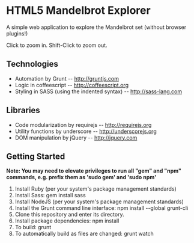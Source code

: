 HTML5 Mandelbrot Explorer
=============
A simple web application to explore the Mandelbrot set (without browser plugins!)

Click to zoom in.
Shift-Click to zoom out.

Technologies
------------
* Automation by Grunt -- http://gruntjs.com
* Logic in coffeescript -- http://coffeescript.org
* Styling in SASS (using the indented syntax) -- http://sass-lang.com

Libraries
---------
* Code modularization by requirejs -- http://requirejs.org
* Utility functions by underscore -- http://underscorejs.org
* DOM manipulation by jQuery -- http://jquery.com

Getting Started
---------------
__Note: You may need to elevate privileges to run all "gem" and "npm" commands, e.g. prefix them as 'sudo gem' and 'sudo npm'__

1. Install Ruby (per your system's package management standards)
2. Install Sass:  gem install sass
3. Install NodeJS (per your system's package management standards)
4. Install the Grunt command line interface:  npm install --global grunt-cli
5. Clone this repository and enter its directory.
6. Install package dependencies:  npm install
7. To build:  grunt
8. To automatically build as files are changed:  grunt watch
